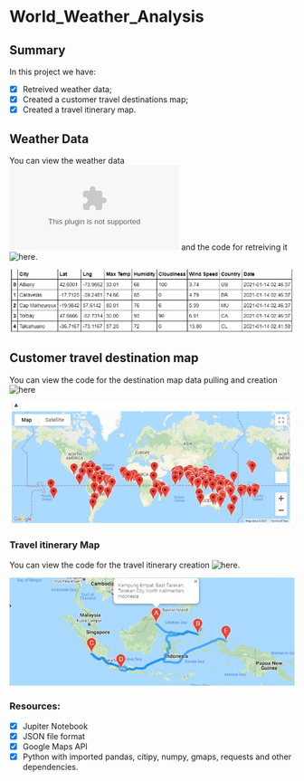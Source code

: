 # World_Weather_Analysis

## Summary 

In this project we have:
- [x] Retreived weather data;
- [x] Created a customer travel destinations map;
- [x] Created a travel itinerary map. 

## Weather Data

You can view the weather data ![here](https://github.com/TamaraGR/World_Weather_Analysis/blob/main/Weather_Database/WeatherPy_Database.csv) and the code for retreiving it ![here](https://github.com/TamaraGR/World_Weather_Analysis/blob/main/Weather_Database/Weather_Database.ipynb). 

![Database Top](https://github.com/TamaraGR/World_Weather_Analysis/blob/main/img1.jpg)

## Customer travel destination map

You can view the code for the destination map data pulling and creation ![here](https://github.com/TamaraGR/World_Weather_Analysis/blob/main/Vacation_Search.ipynb)

![Map](https://github.com/TamaraGR/World_Weather_Analysis/blob/main/img2.jpg)

### Travel itinerary Map

You can view the code for the travel itinerary creation ![here](https://github.com/TamaraGR/World_Weather_Analysis/blob/main/Vacation_Itinerary/Vacation_Itinerary_starter_code.ipynb). 

![Itinerary Map](https://github.com/TamaraGR/World_Weather_Analysis/blob/main/img3.jpg)

### Resources: 

- [x] Jupiter Notebook
- [x] JSON file format 
- [x] Google Maps API 
- [x] Python with imported pandas, citipy, numpy, gmaps, requests and other dependencies. 
